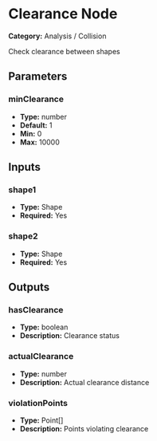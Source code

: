 
# Clearance Node

**Category:** Analysis / Collision

Check clearance between shapes

## Parameters


### minClearance
- **Type:** number
- **Default:** 1
- **Min:** 0
- **Max:** 10000



## Inputs


### shape1
- **Type:** Shape
- **Required:** Yes



### shape2
- **Type:** Shape
- **Required:** Yes



## Outputs


### hasClearance
- **Type:** boolean
- **Description:** Clearance status


### actualClearance
- **Type:** number
- **Description:** Actual clearance distance


### violationPoints
- **Type:** Point[]
- **Description:** Points violating clearance



